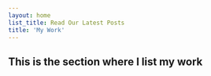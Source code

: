 ```yaml
---
layout: home
list_title: Read Our Latest Posts
title: 'My Work'
---
```


## This is the section where I list my work
